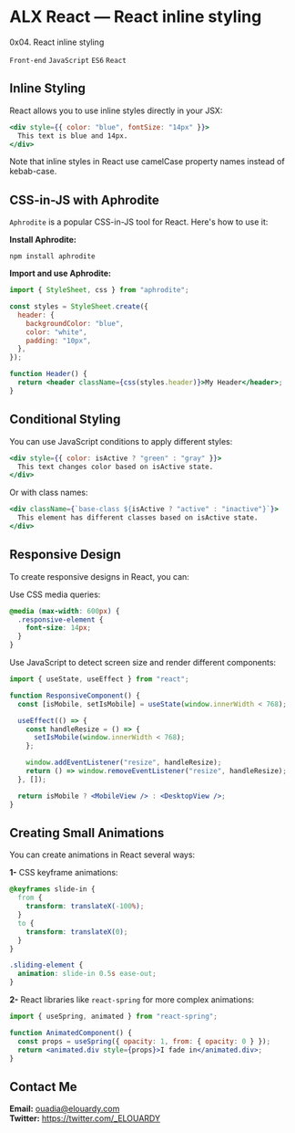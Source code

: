# ALX React — React inline styling

0x04. React inline styling

`Front-end`
`JavaScript`
`ES6`
`React`

## Inline Styling

React allows you to use inline styles directly in your JSX:

```jsx
<div style={{ color: "blue", fontSize: "14px" }}>
  This text is blue and 14px.
</div>
```

Note that inline styles in React use camelCase property names instead of kebab-case.

## CSS-in-JS with Aphrodite

`Aphrodite` is a popular CSS-in-JS tool for React. Here's how to use it:

**Install Aphrodite:**

```
npm install aphrodite
```

**Import and use Aphrodite:**

```jsx
import { StyleSheet, css } from "aphrodite";

const styles = StyleSheet.create({
  header: {
    backgroundColor: "blue",
    color: "white",
    padding: "10px",
  },
});

function Header() {
  return <header className={css(styles.header)}>My Header</header>;
}
```

## Conditional Styling

You can use JavaScript conditions to apply different styles:

```jsx
<div style={{ color: isActive ? "green" : "gray" }}>
  This text changes color based on isActive state.
</div>
```

Or with class names:

```jsx
<div className={`base-class ${isActive ? "active" : "inactive"}`}>
  This element has different classes based on isActive state.
</div>
```

## Responsive Design

To create responsive designs in React, you can:

Use CSS media queries:

```css
@media (max-width: 600px) {
  .responsive-element {
    font-size: 14px;
  }
}
```

Use JavaScript to detect screen size and render different components:

```jsx
import { useState, useEffect } from "react";

function ResponsiveComponent() {
  const [isMobile, setIsMobile] = useState(window.innerWidth < 768);

  useEffect(() => {
    const handleResize = () => {
      setIsMobile(window.innerWidth < 768);
    };

    window.addEventListener("resize", handleResize);
    return () => window.removeEventListener("resize", handleResize);
  }, []);

  return isMobile ? <MobileView /> : <DesktopView />;
}
```

## Creating Small Animations

You can create animations in React several ways:

**1-** CSS keyframe animations:

```css
@keyframes slide-in {
  from {
    transform: translateX(-100%);
  }
  to {
    transform: translateX(0);
  }
}

.sliding-element {
  animation: slide-in 0.5s ease-out;
}
```

**2-** React libraries like `react-spring` for more complex animations:

```jsx
import { useSpring, animated } from "react-spring";

function AnimatedComponent() {
  const props = useSpring({ opacity: 1, from: { opacity: 0 } });
  return <animated.div style={props}>I fade in</animated.div>;
}
```

## Contact Me

**Email:** ouadia@elouardy.com \
**Twitter:** https://twitter.com/_ELOUARDY
